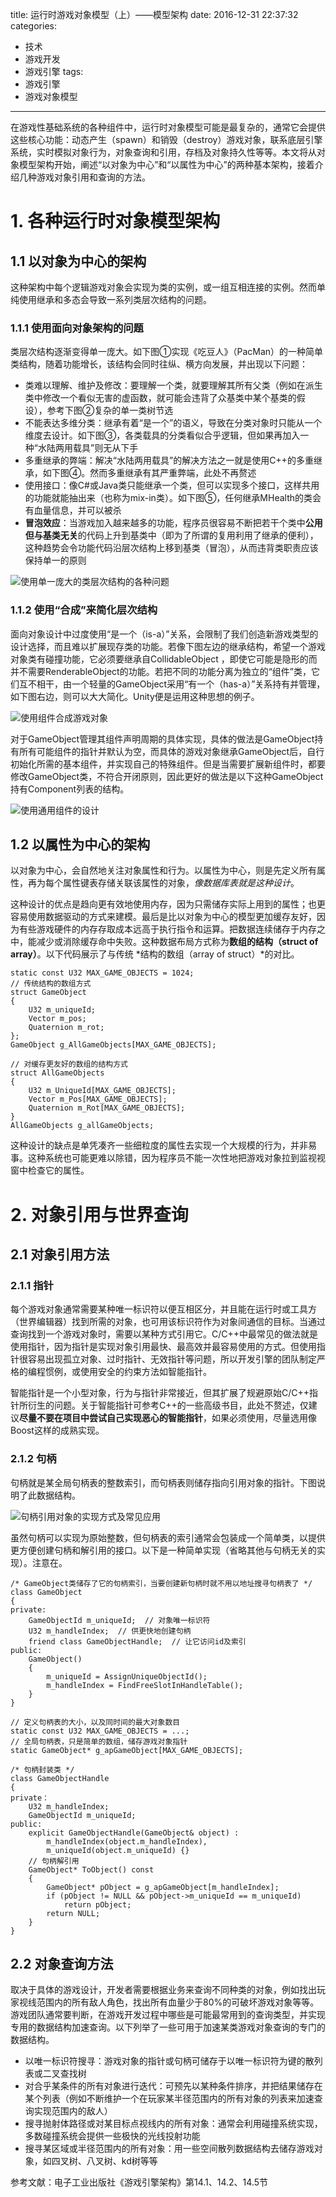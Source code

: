 title: 运行时游戏对象模型（上）——模型架构
date: 2016-12-31 22:37:32
categories:
- 技术
- 游戏开发
- 游戏引擎
tags:
- 游戏引擎
- 游戏对象模型
---
在游戏性基础系统的各种组件中，运行时对象模型可能是最复杂的，通常它会提供这些核心功能：动态产生（spawn）和销毁（destroy）游戏对象，联系底层引擎系统，实时模拟对象行为，对象查询和引用，存档及对象持久性等等。本文将从对象模型架构开始，阐述“以对象为中心”和“以属性为中心”的两种基本架构，接着介绍几种游戏对象引用和查询的方法。

<!-- more -->

# 1. 各种运行时对象模型架构

## 1.1 以对象为中心的架构

这种架构中每个逻辑游戏对象会实现为类的实例，或一组互相连接的实例。然而单纯使用继承和多态会导致一系列类层次结构的问题。

### 1.1.1 使用面向对象架构的问题

类层次结构逐渐变得单一庞大。如下图①实现《吃豆人》（PacMan）的一种简单类结构，随着功能增长，该结构会同时往纵、横方向发展，并出现以下问题：

* 类难以理解、维护及修改：要理解一个类，就要理解其所有父类（例如在派生类中修改一个看似无害的虚函数，就可能会违背了众基类中某个基类的假设），参考下图②复杂的单一类树节选
* 不能表达多维分类：继承有着“是一个”的语义，导致在分类对象时只能从一个维度去设计。如下图③，各类载具的分类看似合乎逻辑，但如果再加入一种“水陆两用载具”则无从下手
* 多重继承的弊端：解决“水陆两用载具”的解决方法之一就是使用C++的多重继承，如下图④。然而多重继承有其严重弊端，此处不再赘述
* 使用接口：像C#或Java类只能继承一个类，但可以实现多个接口，这样共用的功能就能抽出来（也称为mix-in类）。如下图⑤，任何继承MHealth的类会有血量信息，并可以被杀
* **冒泡效应**：当游戏加入越来越多的功能，程序员很容易不断把若干个类中**公用但与基类无关**的代码上升到基类中（即为了所谓的复用利用了继承的便利），这种趋势会令功能代码沿层次结构上移到基类（冒泡），从而违背类职责应该保持单一的原则

![使用单一庞大的类层次结构的各种问题](https://raytaylorlin-blog.oss-cn-shenzhen.aliyuncs.com/image/engine/%E4%BD%BF%E7%94%A8%E5%8D%95%E4%B8%80%E5%BA%9E%E5%A4%A7%E7%9A%84%E7%B1%BB%E5%B1%82%E6%AC%A1%E7%BB%93%E6%9E%84%E7%9A%84%E5%90%84%E7%A7%8D%E9%97%AE%E9%A2%98.jpg)

### 1.1.2 使用“合成”来简化层次结构

面向对象设计中过度使用“是一个（is-a）”关系，会限制了我们创造新游戏类型的设计选择，而且难以扩展现存类的功能。若像下图左边的继承结构，希望一个游戏对象类有碰撞功能，它必须要继承自CollidableObject ，即使它可能是隐形的而并不需要RenderableObject的功能。若把不同的功能分离为独立的“组件”类，它们互不相干，由一个轻量的GameObject采用“有一个（has-a）”关系持有并管理，如下图右边，则可以大大简化。Unity便是运用这种思想的例子。

![使用组件合成游戏对象](https://raytaylorlin-blog.oss-cn-shenzhen.aliyuncs.com/image/engine/%E4%BD%BF%E7%94%A8%E7%BB%84%E4%BB%B6%E5%90%88%E6%88%90%E6%B8%B8%E6%88%8F%E5%AF%B9%E8%B1%A1.jpg)

对于GameObject管理其组件声明周期的具体实现，具体的做法是GameObject持有所有可能组件的指针并默认为空，而具体的游戏对象继承GameObject后，自行初始化所需的基本组件，并实现自己的特殊组件。但是当需要扩展新组件时，都要修改GameObject类，不符合开闭原则，因此更好的做法是以下这种GameObject持有Component列表的结构。

![使用通用组件的设计](https://raytaylorlin-blog.oss-cn-shenzhen.aliyuncs.com/image/engine/%E4%BD%BF%E7%94%A8%E9%80%9A%E7%94%A8%E7%BB%84%E4%BB%B6%E7%9A%84%E8%AE%BE%E8%AE%A1.jpg)

## 1.2 以属性为中心的架构

以对象为中心，会自然地关注对象属性和行为。以属性为中心，则是先定义所有属性，再为每个属性键表存储关联该属性的对象，*像数据库表就是这种设计*。

这种设计的优点是趋向更有效地使用内存，因为只需储存实际上用到的属性；也更容易使用数据驱动的方式来建模。最后是比以对象为中心的模型更加缓存友好，因为有些游戏硬件的内存存取成本远高于执行指令和运算。把数据连续储存于内存之中，能减少或消除缓存命中失败。这种数据布局方式称为**数组的结构（struct of array）**。以下代码展示了与传统 *结构的数组（array of struct）*的对比。

    static const U32 MAX_GAME_OBJECTS = 1024;
    // 传统结构的数组方式
    struct GameObject
    {
        U32 m_uniqueId;
        Vector m_pos;
        Quaternion m_rot;
    };
    GameObject g_AllGameObjects[MAX_GAME_OBJECTS];

    // 对缓存更友好的数组的结构方式
    struct AllGameObjects
    {
        U32 m_UniqueId[MAX_GAME_OBJECTS];
        Vector m_Pos[MAX_GAME_OBJECTS];
        Quaternion m_Rot[MAX_GAME_OBJECTS];
    }
    AllGameObjects g_allGameObjects;

这种设计的缺点是单凭凑齐一些细粒度的属性去实现一个大规模的行为，并非易事。这种系统也可能更难以除错，因为程序员不能一次性地把游戏对象拉到监视视窗中检查它的属性。

# 2. 对象引用与世界查询

## 2.1 对象引用方法

### 2.1.1 指针

每个游戏对象通常需要某种唯一标识符以便互相区分，并且能在运行时或工具方（世界编辑器）找到所需的对象，也可用该标识符作为对象间通信的目标。当通过查询找到一个游戏对象时，需要以某种方式引用它。C/C++中最常见的做法就是使用指针，因为指针是实现对象引用最快、最高效并最容易使用的方式。但使用指针很容易出现孤立对象、过时指针、无效指针等问题，所以开发引擎的团队制定严格的编程惯例，或使用安全的约束方法如智能指针。

智能指针是一个小型对象，行为与指针非常接近，但其扩展了规避原始C/C++指针所衍生的问题。关于智能指针可参考C++的一些高级书目，此处不赘述，仅建议**尽量不要在项目中尝试自己实现恶心的智能指针**，如果必须使用，尽量选用像Boost这样的成熟实现。

### 2.1.2 句柄

句柄就是某全局句柄表的整数索引，而句柄表则储存指向引用对象的指针。下图说明了此数据结构。

![句柄引用对象的实现方式及常见应用](https://raytaylorlin-blog.oss-cn-shenzhen.aliyuncs.com/image/engine/%E5%8F%A5%E6%9F%84%E5%BC%95%E7%94%A8%E5%AF%B9%E8%B1%A1%E7%9A%84%E5%AE%9E%E7%8E%B0%E6%96%B9%E5%BC%8F%E5%8F%8A%E5%B8%B8%E8%A7%81%E5%BA%94%E7%94%A8.jpg)

虽然句柄可以实现为原始整数，但句柄表的索引通常会包装成一个简单类，以提供更方便创建句柄和解引用的接口。以下是一种简单实现（省略其他与句柄无关的实现）。注意在。

    /* GameObject类储存了它的句柄索引，当要创建新句柄时就不用以地址搜寻句柄表了 */
    class GameObject
    {
    private:
        GameObjectId m_uniqueId;  // 对象唯一标识符
        U32 m_handleIndex;  // 供更快地创建句柄
        friend class GameObjectHandle;  // 让它访问id及索引
    public:
        GameObject()
        {
            m_uniqueId = AssignUniqueObjectId();
            m_handleIndex = FindFreeSlotInHandleTable();
        }
    }

    // 定义句柄表的大小，以及同时间的最大对象数目
    static const U32 MAX_GAME_OBJECTS = ...;
    // 全局句柄表，只是简单的数组，储存游戏对象指针
    static GameObject* g_apGameObject[MAX_GAME_OBJECTS];

    /* 句柄封装类 */
    class GameObjectHandle
    {
    private：
        U32 m_handleIndex;
        GameObjectId m_uniqueId;
    public:
        explicit GameObjectHandle(GameObject& object) :
            m_handleIndex(object.m_handleIndex),
            m_uniqueId(object.m_uniqueId) {}
        // 句柄解引用
        GameObject* ToObject() const
        {
            GameObject* pObject = g_apGameObject[m_handleIndex];
            if (pObject != NULL && pObject->m_uniqueId == m_uniqueId)
                return pObject;
            return NULL;
        }
    }

## 2.2 对象查询方法

取决于具体的游戏设计，开发者需要根据业务来查询不同种类的对象，例如找出玩家视线范围内的所有敌人角色，找出所有血量少于80%的可破坏游戏对象等等。游戏团队通常要判断，在游戏开发过程中哪些是可能最常用到的查询类型，并实现专用的数据结构加速查询。以下列举了一些可用于加速某类游戏对象查询的专门的数据结构。

* 以唯一标识符搜寻：游戏对象的指针或句柄可储存于以唯一标识符为键的散列表或二叉查找树
* 对合乎某条件的所有对象进行迭代：可预先以某种条件排序，并把结果储存在某个列表（例如不断维护一个在玩家某半径范围内的所有对象的列表来加速查询实现范围内的敌人）
* 搜寻抛射体路径或对某目标点视线内的所有对象：通常会利用碰撞系统实现，多数碰撞系统会提供一些极快的光线投射功能
* 搜寻某区域或半径范围内的所有对象：用一些空间散列数据结构去储存游戏对象，如四叉树、八叉树、kd树等等

参考文献：电子工业出版社《游戏引擎架构》第14.1、14.2、14.5节
